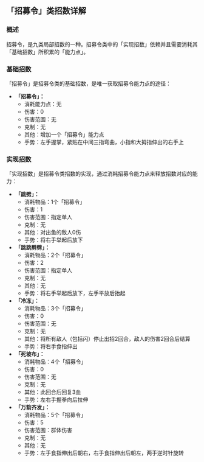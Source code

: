 ## 「招募令」类招数详解
### 概述
招募令，是九类局部招数的一种。招募令类中的「实现招数」依赖并且需要消耗其「基础招数」所积累的「能力点」。

### 基础招数
「招募令」是招募令类的基础招数，是唯一获取招募令能力点的途径：
- **「招募令」：**
    - 消耗能力点：无
    - 伤害：0
    - 伤害范围：无
    - 克制：无
    - 其他：增加一个「招募令」能力点
    - 手势：左手握掌，紧贴在中间三指弯曲，小指和大拇指伸出的右手上

### 实现招数
「实现招数」是招募令类招数的实现，通过消耗招募令能力点来释放招数对应的能力：
- **「跳劈」：**
    - 消耗物品：1个「招募令」
    - 伤害：1
    - 伤害范围：指定单人
    - 克制：无
    - 其他：对出鱼的敌人0伤
    - 手势：将右手举起后放下
- **「跳跳劈劈」：**
    - 消耗物品：2个「招募令」
    - 伤害：2
    - 伤害范围：指定单人
    - 克制：无
    - 其他：无
    - 手势：将右手举起后放下，左手平放后抬起
- **「冷冻」：**
    - 消耗物品：3个「招募令」
    - 伤害：0
    - 伤害范围：无
    - 克制：无
    - 其他：将所有敌人（包括闪）停止出招2回合，敌人的伤害2回合后结算
    - 手势：将右手食指伸出
- **「死坡布」：**
    - 消耗物品：4个「招募令」
    - 伤害：0
    - 伤害范围：无
    - 克制：无
    - 其他：此回合后回复3血
    - 手势：左右手握拳向后拉伸
- **「万箭齐发」：**
    - 消耗物品：5个「招募令」
    - 伤害：5
    - 伤害范围：群体伤害
    - 克制：无
    - 其他：无
    - 手势：左手食指伸出后朝右，右手食指伸出后朝左，两手逆时针旋转